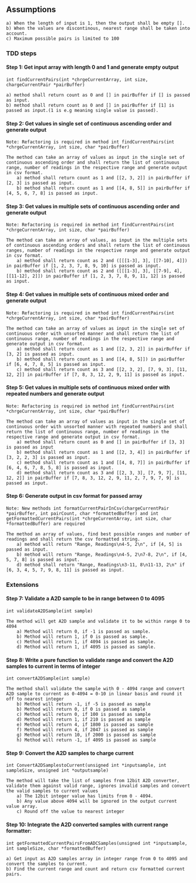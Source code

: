 ## Assumptions
	a) When the length of input is 1, then the output shall be empty [].
    b) When the values are discontinous, nearest range shall be taken into account.
    c) Maximum possible pairs is limited to 100

### TDD steps
#### Step 1: Get input array with length 0 and 1 and generate empty output
    
    int findCurrentPairs(int *chrgeCurrentArray, int size, chargeCurrentPair *pairBuffer)

	a) method shall return count as 0 and [] in pairBuffer if [] is passed as input.
	b) method shall return count as 0 and [] in pairBuffer if [1] is passed as input.(1 is e.g meaning single value is passed).

#### Step 2: Get values in single set of continuous ascending order and generate output
    Note: Refactoring is required in method int findCurrentPairs(int *chrgeCurrentArray, int size, char *pairBuffer)

    The method can take an array of values as input in the single set of continuous ascending order and shall return the list of continuous range, number of readings in the respective range and generate output in csv format.
        a) method shall return count as 1 and [[2, 3, 2]] in pairBuffer if [2, 3] is passed as input.
        b) method shall return count as 1 and [[4, 8, 5]] in pairBuffer if [4, 5, 6, 7, 8] is passed as input.

#### Step 3: Get values in multiple sets of continuous ascending order and generate output
    Note: Refactoring is required in method int findCurrentPairs(int *chrgeCurrentArray, int size, char *pairBuffer)

    The method can take an array of values, as input in the multiple sets of continuous ascending orders and shall return the list of continuous ranges, number of readings in the respective range and generate output in csv format.
        a) method shall return count as 2 and ([[[1-3], 3], [[7-10], 4]]) in pairBuffer if [1, 2, 3, 7, 8, 9, 10] is passed as input.
        b) method shall return count as 2 and ([[[1-3], 3], [[7-9], 4], [[11-12], 2]]) in pairBuffer if [1, 2, 3, 7, 8, 9, 11, 12] is passed as input.

#### Step 4: Get values in multiple sets of continuous mixed order and generate output
    Note: Refactoring is required in method int findCurrentPairs(int *chrgeCurrentArray, int size, char *pairBuffer)

    The method can take an array of values as input in the single set of continuous order with unsorted manner and shall return the list of continuous range, number of readings in the respective range and generate output in csv format.
        a) method shall return count as 1 and [[2, 3, 2]] in pairBuffer if [3, 2] is passed as input.
        b) method shall return count as 1 and [[4, 8, 5]]) in pairBuffer if [6, 4, 7, 8, 5] is passed as input.
        c) method shall return count as 3 and [[2, 3, 2], [7, 9, 3], [11, 12, 2]] in pairBuffer if [7, 8, 3, 12, 2, 9, 11] is passed as input.

#### Step 5: Get values in multiple sets of continuous mixed order with repeated numbers and generate output
    Note: Refactoring is required in method int findCurrentPairs(int *chrgeCurrentArray, int size, char *pairBuffer)

    The method can take an array of values as input in the single set of continuous order with unsorted manner with repeated numbers and shall return the list of continuous range, number of readings in the respective range and generate output in csv format.
        a) method shall return count as 0 and [] in pairBuffer if [3, 3] is passed as input
        b) method shall return count as 1 and [[2, 3, 4]] in pairBuffer if [3, 2, 2, 3] is passed as input.
        c) method shall return count as 1 and [[4, 8, 7]] in pairBuffer if [6, 4, 6, 7, 8, 5, 8] is passed as input.
        d) method shall return count as 3 and [[2, 3, 3], [7, 9, 7], [11, 12, 2]] in pairBuffer if [7, 8, 3, 12, 2, 9, 11, 2, 7, 9, 7, 9] is passed as input.

#### Step 6: Generate output in csv format for passed array
    Note: New methods int formatCurrentPairInCsv(chargeCurrentPair *pairBuffer, int pairCount, char *formattedBuffer) and int getFormattedCurrentPairs(int *chrgeCurrentArray, int size, char *formattedBuffer) are required

	The method an array of values, find best possible ranges and number of readings and shall return the csv formatted string.
        a) method will return "Range, Readings\n4-5, 2\n", if [4, 5] is passed as input.
        b) method will return "Range, Readings\n4-5, 2\n7-8, 2\n", if [4, 5, 7, 8] is passed as input.
        d) method shall return "Range, Readings\n3-11, 8\n11-13, 2\n" if [6, 3, 4, 5, 7, 9, 8, 11] is passed as input.


### Extensions
#### Step 7: Validate a A2D sample to be in range between 0 to 4095
    int validateA2DSample(int sample)
    
    The method will get A2D sample and validate it to be within range 0 to 4094
        a) Method will return 0, if -1 is passed as sample.
        b) Method will return 1, if 0 is passed as sample.
        c) Method will return 1, if 4094 is passed as sample.
        d) Method will return 1, if 4095 is passed as sample.

#### Step 8: Write a pure function to validate range and convert the A2D samples to current in terms of integer
    int convertA2DSample(int sample)
    
    The method shall validate the sample with 0 - 4094 range and convert A2D sample to current as 0-4094 = 0-10 in linear basis and round it off to nearest integer
        b) Method will return -1, if -5 is passed as sample
        b) Method will return 0, if 0 is passed as sample
        c) Method will return 0, if 100 is passed as sample
        d) Method will return 1, if 210 is passed as sample
        e) Method will return 4, if 1800 is passed as sample
        f) Method will return 4, if 2047 is passed as sample
        g) Method will return 10, if 2000 is passed as sample
        h) Method will return -1, if 4095 is passed as sample

#### Step 9: Convert the A2D samples to charge current
    int ConvertA2DSamplestoCurrent(unsigned int *inputsample, int sampleSize, unsigned int *outputsample)

    The method will take the list of samples from 12bit A2D converter, validate them against valid range, ignores invalid samples and convert the valid samples to current values
	    a) The 12bit integer value has limits from 0 - 4094.
	    b) Any value above 4094 will be ignored in the output current value array.
        c) Round off the value to nearest integer

#### Step 10: Integrate the A2D converted samples with current range formatter:
    int getFormattedCurrentPairsFromADCSamples(unsigned int *inputsample, int sampleSize, char *formattedBuffer)

	a) Get input as A2D samples array in integer range from 0 to 4095 and convert the samples to current.
	b) Find the current range and count and return csv formatted current pairs.

